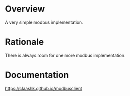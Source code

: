 # Overview
A very simple modbus implementation. 

# Rationale
There is always room for one more modbus implementation.

# Documentation
https://claashk.github.io/modbusclient
 
